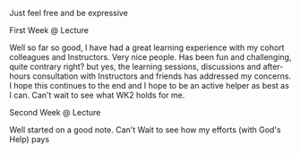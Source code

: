 Just feel free and be expressive

First Week @ Lecture

Well so far so good, I have had a great learning experience with my cohort colleagues and Instructors. Very nice people. Has been fun and challenging, quite contrary right? but yes, the learning sessions, discussions and after-hours consultation with Instructors and friends has addressed my concerns. I hope this continues to the end and I hope to be an active helper as best as I can. Can't wait to see what WK2 holds for me.

Second Week @ Lecture

Well started on a good note. Can't Wait to see how my efforts (with God's Help) pays

